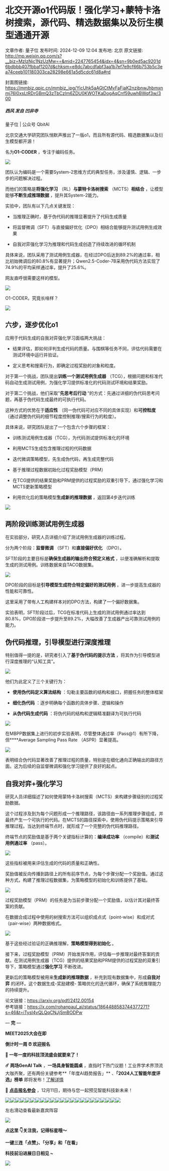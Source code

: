 # 北交开源o1代码版！强化学习+蒙特卡洛树搜索，源代码、精选数据集以及衍生模型通通开源

文章作者: 量子位
发布时间: 2024-12-09 12:04
发布地: 北京
原文链接: http://mp.weixin.qq.com/s?__biz=MzIzNjc1NzUzMw==&mid=2247765454&idx=4&sn=9b0ed5ac9201d6bdbbb407fbbaf1207d&chksm=e8dc7abcdfabf3aa1b7ef7e9cf66b753b5c3ea74ceeb101180303ca28298e661a5d5cdc61d8a#rd

封面图链接: https://mmbiz.qpic.cn/mmbiz_jpg/YicUhk5aAGtCtMvFaFiaK2nzibnwJhbmxnmj76I0xsLtRDrGBmQ3zTbCzlm6ZDU0KWOTKaDogAqCnf59uwhBWqf3w/300

##### 西风 发自 凹非寺  
量子位 | 公众号 QbitAI

北京交通大学研究团队悄默声推出了一版o1，而且所有源代码、精选数据集以及衍生模型都开源！

名为**O1-CODER** ，专注于编码任务。

![](https://mmbiz.qpic.cn/mmbiz_png/YicUhk5aAGtCtMvFaFiaK2nzibnwJhbmxnmyMSaqyL727bso2P0KvDO6LcHqkUSzrtzG1wyp6042sWmVCzChHic3oA/640?wx_fmt=png&from=appmsg)

团队认为编码是一个需要System-2思维方式的典型任务，涉及谨慎、逻辑、一步步的问题解决过程。

而他们的策略是**将强化学习** （RL）**与蒙特卡洛树搜索** （MCTS）**相结合** ，让模型能够**不断生成推理数据**
，提升其System-2能力。

实验中，团队有以下几点关键发现：

  * 当推理正确时，基于伪代码的推理显著提升了代码生成质量

  * 将监督微调（SFT）与直接偏好优化（DPO）相结合能够提升测试用例生成效果

  * 自我对弈强化学习为推理和代码生成创造了持续改进的循环机制

具体来说，团队采用了测试用例生成器，在经过DPO后达到89.2%的通过率，相比初始微调后的80.8%有显著提升；Qwen2.5-Coder-7B采用伪代码方法实现了74.9%的平均采样通过率，提升了25.6%。

网友直呼很需要这样的模型。

![](https://mmbiz.qpic.cn/mmbiz_png/YicUhk5aAGtCtMvFaFiaK2nzibnwJhbmxnmutPWDIIXANWPWEEBHXrFC2kQ6E5XOqVLhq9iaKurb6BphY8xuyXRTOw/640?wx_fmt=png&from=appmsg)

O1-CODER，究竟长啥样？

![](https://mmbiz.qpic.cn/mmbiz_png/YicUhk5aAGtCtMvFaFiaK2nzibnwJhbmxnmI2iaZxD62NUQyoiao7jp5gv3lrsXsHIuO8w3NlXHrBh7kicuS63xicuZQA/640?wx_fmt=png&from=appmsg)

## 六步，逐步优化o1

应用于代码生成的自我对弈强化学习面临两大挑战：

  * 结果评估，即如何评判生成代码的质量。与围棋等任务不同，评估代码需要在测试环境中运行并验证。

  * 定义思考和搜索行为，即确定过程奖励的对象和粒度。

对于第一个挑战，团队提出**训练一个测试用例生成器** （TCG），根据问题和标准代码自动生成测试用例，为强化学习提供标准化的代码测试环境和结果奖励。

对于第二个挑战，他们采取”**先思考后行动** “的方式：先通过详细的伪代码思考问题，再基于伪代码生成最终的可执行代码。

这种方式的优势在于**适应性** （同一伪代码可对应不同的具体实现）和**可控粒度** （通过调整伪代码的细节程度控制推理/搜索行为的粒度）。

具体来说，研究团队提出了一个包含六个步骤的框架：

  * 训练测试用例生成器（TCG），为代码测试提供标准化的环境

  * 利用MCTS生成包含推理过程的代码数据

  * 迭代微调策略模型，先生成伪代码，再生成完整代码

  * 基于推理过程数据初始化过程奖励模型（PRM）

  * 在TCG提供的结果奖励和PRM提供的过程奖励的双重引导下，通过强化学习和MCTS更新策略模型

  * 利用优化后的策略模型**生成新的推理数据** ，返回第4步迭代训练

![](https://mmbiz.qpic.cn/mmbiz_png/YicUhk5aAGtCtMvFaFiaK2nzibnwJhbmxnmZ6bW4FZBTDZ99Iqb8FR4vvhboLCVpQEoul87KXjTrDTqHeZknCNbHA/640?wx_fmt=png&from=appmsg)

## 两阶段训练测试用例生成器

在实验部分，研究人员详细介绍了测试用例生成器的训练过程。

分为两个阶段：**监督微调** （SFT）和**直接偏好优化** （DPO）。

SFT阶段的主要目标是**确保生成器的输出符合预定义格式** ，以便准确解析和提取生成的测试用例。训练数据来自TACO数据集。

![](https://mmbiz.qpic.cn/mmbiz_png/YicUhk5aAGtCtMvFaFiaK2nzibnwJhbmxnmXuibUlGDpDB1B46ot4KVicZtQ0NalqEX0ASuVic6yW2S3fXqAxWibRnsMA/640?wx_fmt=png&from=appmsg)

DPO阶段的目标是**引导模型生成符合特定偏好的测试用例** ，进一步提高生成器的性能和可靠性。

这里采用了带有人工构建样本对的DPO方法，构建了一个偏好数据集。

实验表明，SFT阶段过后，TCG在标准代码上生成的测试用例通过率达到80.8%，DPO阶段进一步提升至89.2%，大幅改善了生成器产出可靠测试用例的能力。

## 伪代码推理，引导模型进行深度推理

特别值得一提的是，研究者引入了**基于伪代码的提示方法** ，将其作为引导模型进行深度推理的“认知工具”。

![](https://mmbiz.qpic.cn/mmbiz_png/YicUhk5aAGtCtMvFaFiaK2nzibnwJhbmxnmJibPjXyfvs2kuboBYcvmDK4Bz594WAjfPGqgx4sPiaIQGOSU3huq2rvw/640?wx_fmt=png&from=appmsg)

他们为此定义了三个关键行为：

  * **使用伪代码定义算法结构** ：勾勒主要函数的结构和接口，把握任务的整体框架

  * **细化伪代码** ：逐步明确每个函数的具体步骤、逻辑和操作

  * **从伪代码生成代码** ：将伪代码的结构和逻辑精准翻译为可执行代码

![](https://mmbiz.qpic.cn/mmbiz_png/YicUhk5aAGtCtMvFaFiaK2nzibnwJhbmxnmbO53u5AH1n3RTlrepQwwQTzrtyneHIdGXnfX9cDZPviaaDDh1xlChRQ/640?wx_fmt=png&from=appmsg)

在MBPP数据集上进行的初步实验表明，尽管整体通过率（Pass@1）有所下降，但****Average Sampling Pass Rate
（ASPR）显著提高。

![](https://mmbiz.qpic.cn/mmbiz_png/YicUhk5aAGtCtMvFaFiaK2nzibnwJhbmxnmjDkqrCxZtahP9E6GdNmOL0Jm7PeuQdj3h0nvpLeLgfAZPzwqCQaHcg/640?wx_fmt=png&from=appmsg)

表明结合伪代码显著改善了推理过程的质量，特别是在细化通向正确输出的路径方面。这为后续的自监督微调和强化学习提供了良好的起点。

## 自我对弈+强化学习

研究人员详细描述了如何使用蒙特卡洛树搜索（MCTS）来构建步骤级别的过程奖励数据。

这个过程涉及到为每个问题形成一个推理路径，该路径由一系列推理步骤组成，并最终产生一个可执行的代码。在MCTS的路径探索中，使用伪代码提示策略来引导推理过程。当达到终端节点时，就形成了一个完整的伪代码推理路径。

终端节点的奖励值是基于两个关键指标计算的：**编译成功率** （compile）和**测试用例通过率** （pass）。

![](https://mmbiz.qpic.cn/mmbiz_png/YicUhk5aAGtCtMvFaFiaK2nzibnwJhbmxnm9exyNmRG0arEssgGCFfPVlXjuy3IyT45tQHUMryT5hYLmdmcXzUCpA/640?wx_fmt=png&from=appmsg)

这些指标被用来评估生成的代码的质量和正确性。

奖励值被反向传播到路径上的所有前序节点，为每个步骤分配一个奖励值。通过这种方式，构建了推理过程数据集，为策略模型的初始化和训练提供了基础。

![](https://mmbiz.qpic.cn/mmbiz_png/YicUhk5aAGtCtMvFaFiaK2nzibnwJhbmxnmLm2VNBIUicxugVibthuKKpAuqRoXygsD5Y1Du0RkaFdzrQPCPptjLIlg/640?wx_fmt=png&from=appmsg)

过程奖励模型（PRM）的任务是为当前步骤分配一个奖励值，以估计其对最终答案的贡献。

在数据合成过程中使用的树搜索方法可以组织成点式（point-wise）和成对式（pair-wise）两种数据格式。

![](https://mmbiz.qpic.cn/mmbiz_png/YicUhk5aAGtCtMvFaFiaK2nzibnwJhbmxnmLyY7ZKfxA4LKQDQyzviaGRkP6jQepOhC3b99iaZlYOLRNJD4rI2ryxibQ/640?wx_fmt=png&from=appmsg)

基于这些经过验证的正确推理解，**策略模型得到初始化** 。

接下来，过程奖励模型（PRM）开始发挥作用，评估每一步推理对最终答案的贡献。在测试用例生成器（TCG）提供的结果奖励和PRM提供的过程奖励的双重引导下，策略模型通过**强化学习**
不断改进。

更新后的策略模型被用来**生成新的推理数据** ，补充到现有数据集中，形成**自我对弈** 的闭环。这个数据生成-奖励建模-
策略优化的迭代循环，确保了系统推理能力的持续提升。

论文链接：https://arxiv.org/pdf/2412.00154  
参考链接：https://x.com/rohanpaul_ai/status/1864488583744377271?s=46&t=iTysI4vQLQqCNJjSmBODPw

— **完** —

**MEET2025大会在即**

**倒计时一周 ⏰ 欢迎报名**

**🌟 一年一度的科技顶流盛会就要来了！**

**☄️ 两场GenAI Talk** ，**一场具身智能圆桌**
，直指时下热门议题！工业界学术界顶流大咖齐聚，还有两份关键参考**「年度AI趋势报告」** 、**「2024人工智能年度评选」榜单**
即将发布！[了解详情](https://mp.weixin.qq.com/s?__biz=MzIzNjc1NzUzMw==&mid=2247763774&idx=2&sn=6f32504630c340521c0a8240e5470f3f&scene=21#wechat_redirect)

🚀 **[点击报名参会]()** ，12月11日，期待与您一起预见智能科技新未来！

![](https://mmbiz.qpic.cn/mmbiz_png/YicUhk5aAGtCejM0LIqwSvjVKF0jZz1iawbK0TBicGwFzuuCTLIJb7nwGrUSDc5Bk1bXaZyBeIyF8q2icvicz0dZ3QQ/640?wx_fmt=png&from=appmsg)![](https://mmbiz.qpic.cn/mmbiz_png/YicUhk5aAGtCejM0LIqwSvjVKF0jZz1iawpXk36BSlIWKiaSic6ZLhicgADMQGLgiaaDJcGdd2KFs5ee6CNO4AMPP2rQ/640?wx_fmt=png&from=appmsg)![](https://mmbiz.qpic.cn/mmbiz_png/YicUhk5aAGtCejM0LIqwSvjVKF0jZz1iawQSsGO66M2jTXSopomPNonUDJ2fMTnTQc0HxHzlbLtILR8MdJZiaSQgg/640?wx_fmt=png&from=appmsg)![](https://mmbiz.qpic.cn/mmbiz_png/YicUhk5aAGtCejM0LIqwSvjVKF0jZz1iaw6OEJeT0p1hxgCt4oTXH80M5ujGQN2vny6v5Dic2ED9lnO49FSFbwQibQ/640?wx_fmt=png&from=appmsg)![](https://mmbiz.qpic.cn/mmbiz_png/YicUhk5aAGtCejM0LIqwSvjVKF0jZz1iaw0rTiaKZMsYa0mxOzR0GJLEg7ktgic8wx9ySRrK3fpIVMs2hkCfibaaqGg/640?wx_fmt=png&from=appmsg)![](https://mmbiz.qpic.cn/mmbiz_png/YicUhk5aAGtCejM0LIqwSvjVKF0jZz1iawBKP74NxIZnzScU59IRjFCSwKnK61YqcPUB5mZxM2pY7Bs0T8H5XibibA/640?wx_fmt=png&from=appmsg)![](https://mmbiz.qpic.cn/mmbiz_png/YicUhk5aAGtCejM0LIqwSvjVKF0jZz1iawokooa72EX42gSmTKs1iaK2ItRRQZLVAwMZO74YmxmicuuXAH6ibrt4Eng/640?wx_fmt=png&from=appmsg)![](https://mmbiz.qpic.cn/mmbiz_png/YicUhk5aAGtCejM0LIqwSvjVKF0jZz1iawoVic810UuLKujyTcEUzxQov7odkwXxgKqcaLEgJjppHEMNicrJSnba6Q/640?wx_fmt=png&from=appmsg)![](https://mmbiz.qpic.cn/mmbiz_png/YicUhk5aAGtCejM0LIqwSvjVKF0jZz1iaw7KN1D5RHw0Pdo5QOnPpwU46Ot81p9rbuyBCtyXShbE1FvEp0wZsTAA/640?wx_fmt=png&from=appmsg)![](https://mmbiz.qpic.cn/mmbiz_png/YicUhk5aAGtCejM0LIqwSvjVKF0jZz1iawiaktlDD77d2SdL78esbGo9psYTfy33wTgjVAgg8xfiaQbluK10wsBcMw/640?wx_fmt=png&from=appmsg)![](https://mmbiz.qpic.cn/mmbiz_png/YicUhk5aAGtCejM0LIqwSvjVKF0jZz1iawhcxnds18ohN9ovCodRniagCazAgtH0FzPLIxQwKXXlNlhTtck4m8DJg/640?wx_fmt=png&from=appmsg)![](https://mmbiz.qpic.cn/mmbiz_png/YicUhk5aAGtCejM0LIqwSvjVKF0jZz1iawd2fZZdddKibBRXCnHJMmjDjdjVAThW3d2ictfs2MaS8PBdWib92y5T9UA/640?wx_fmt=png&from=appmsg)![](https://mmbiz.qpic.cn/mmbiz_png/YicUhk5aAGtCejM0LIqwSvjVKF0jZz1iawiaU6Mq7ZhGVI1ZLzXupQVe6QHOrvsRDcVkMMn06UtNY1VHtUqQQKRMw/640?wx_fmt=png&from=appmsg)![](https://mmbiz.qpic.cn/mmbiz_png/YicUhk5aAGtCejM0LIqwSvjVKF0jZz1iawtO0W2URtDHibDaLuglhAFm0fvBCy5rgUhJribibPXh42p2QGL1GrpYcEg/640?wx_fmt=png&from=appmsg)![](https://mmbiz.qpic.cn/mmbiz_png/YicUhk5aAGtCejM0LIqwSvjVKF0jZz1iawjkShEzS4G7lKE9HaLlxjzZYUsBkmQgNNYwGhmibuECFXlIeGApjia0ibg/640?wx_fmt=png&from=appmsg)![](https://mmbiz.qpic.cn/mmbiz_png/YicUhk5aAGtCejM0LIqwSvjVKF0jZz1iawfGGwv7jZlqVlITsiacuQqghkpvyqMT6cyjSyoEe0oqwRhiae0KY8mYKw/640?wx_fmt=png&from=appmsg)![](https://mmbiz.qpic.cn/mmbiz_png/YicUhk5aAGtCejM0LIqwSvjVKF0jZz1iawF9tWN1iaaia7WIyYJkYBqsQzt2yKECUlz2CHI8MFH1p3zscpZqBmmolg/640?wx_fmt=png&from=appmsg)![](https://mmbiz.qpic.cn/mmbiz_png/YicUhk5aAGtCejM0LIqwSvjVKF0jZz1iawN4hdEwbicaEyMk8jS6QibD6men7JgelmWVOG9a26SesyX8q0gInxsichA/640?wx_fmt=png&from=appmsg)![](https://mmbiz.qpic.cn/mmbiz_png/YicUhk5aAGtCejM0LIqwSvjVKF0jZz1iawofiaDzkmkqvOLz9kicibibDYhn4ILJiaYfMZ8UhDn0cpJmbiagfWgXxAzmdg/640?wx_fmt=png&from=appmsg)![](https://mmbiz.qpic.cn/mmbiz_png/YicUhk5aAGtCejM0LIqwSvjVKF0jZz1iawXJtxycAT07VDVSlzFoEIQ6B1RbepTb3JE97cvrWJhJia4lk9oldehew/640?wx_fmt=png&from=appmsg)![](https://mmbiz.qpic.cn/mmbiz_png/YicUhk5aAGtCejM0LIqwSvjVKF0jZz1iawiblUvA9cpqem4U3YErjs0XMbfbKAt73VoW6j6Z0pAQS3gv4DYkszIrA/640?wx_fmt=png&from=appmsg)![](https://mmbiz.qpic.cn/mmbiz_png/YicUhk5aAGtCejM0LIqwSvjVKF0jZz1iaw6Wdy3cjPA5WKahia161RUgRebKU7AKicPFC0iamfJ0Skdlh3lpKpyicYxQ/640?wx_fmt=png&from=appmsg)![](https://mmbiz.qpic.cn/mmbiz_svg/g9RQicMD01M1vIWlXly8hwOp5863MWsuDJxVIloCYoUYbxGOMLfmCPxL57s05sPiaSPKdZQ77z26nSJWwfwl2eLjiahSdQ0pL3H/640?wx_fmt=svg&from=appmsg)

左右滑动查看最新嘉宾阵容

![](https://mmbiz.qpic.cn/mmbiz_svg/g9RQicMD01M1vIWlXly8hwOp5863MWsuDJxVIloCYoUYbxGOMLfmCPxL57s05sPiaSPKdZQ77z26nSJWwfwl2eLjiahSdQ0pL3H/640?wx_fmt=svg&from=appmsg)

  

**点这里 👇关注我，记得标星哦～**

**一键三连「点赞」、「分享」和「在看」**

**科技前沿进展日日相见 ~**

![](https://mmbiz.qpic.cn/mmbiz_svg/g9RQicMD01M0tYoRQT2cMQRmPS5ZDyrrfzeksiay90KaDzlGBH61icqHxmgFKfvfXtVuwTHV740CDLAaXU1LIfZyoJEpYKcRIiaE/640?wx_fmt=svg)

